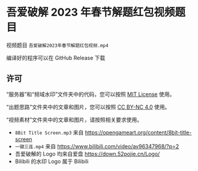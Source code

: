 # 吾爱破解 2023 年春节解题红包视频题目

视频题目 `吾爱破解2023年春节解题红包视频.mp4`

编译好的程序可以在 GitHub Release 下载

## 许可

“服务器”和“频域水印”文件夹中的代码，您可以按照 [MIT License](https://mit-license.org/) 使用。

“出题思路”文件夹中的文章和图片，您可以按照 [CC BY-NC 4.0](https://creativecommons.org/licenses/by-nc/4.0/deed.zh) 使用。

“视频素材”文件夹中的文章和图片，请按照相关要求使用。

* `8Bit Title Screen.mp3` 来自 https://opengameart.org/content/8bit-title-screen
* `一键三连.mp4` 来自 https://www.bilibili.com/video/av96347968/?p=2
* 吾爱破解的 Logo 均来自爱盘 https://down.52pojie.cn/Logo/
* Bilibili 的水印 Logo 属于 Bilibili
